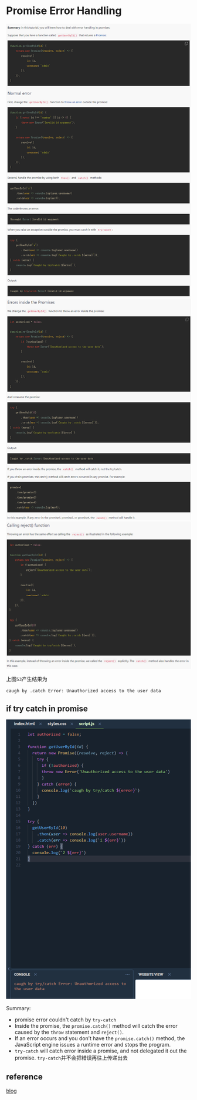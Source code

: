 # Promise Error Handling

![51](../Image/javascript/51.png)
![52](../Image/javascript/52.png)
![53](../Image/javascript/53.png)

上图`53`产生结果为
```
caugh by .catch Error: Unauthorized access to the user data
```

## if try catch in promise

![54](../Image/javascript/54.png)

Summary:

* promise error couldn't catch by `try-catch`
* Inside the promise, the `promise.catch()` method will catch the error caused by the `throw` statement and `reject()`.
* If an error occurs and you don’t have the `promise.catch()` method, the JavaScript engine issues a runtime error and stops the program.
* `try-catch` will catch error inside a promise, and not delegated it out the promise. `try-catch`并不会把错误再往上传递出去


## reference

[blog](https://www.javascripttutorial.net/es6/promise-error-handling/)